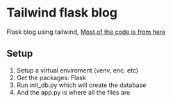 # Tailwind flask blog

Flask blog using tailwind, [Most of the code is from here](https://www.digitalocean.com/community/tutorials/how-to-make-a-web-application-using-flask-in-python-3)

## Setup

 1. Setup a virtual enviroment (venv, enc. etc)
 2. Get the packages: Flask
 3. Run init_db.py which will create the database
 4. And the app.py is where all the files are
